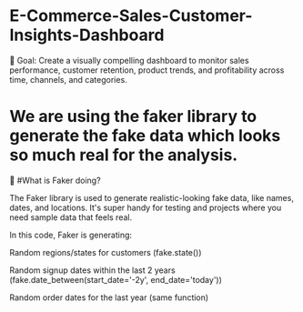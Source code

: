 # E-Commerce-Sales-Customer-Insights-Dashboard

🔹 Goal:
Create a visually compelling dashboard to monitor sales performance, customer retention, product trends, and profitability across time, channels, and categories.

# We are using the faker library to generate the fake data  which looks so much real for the analysis.

🔮 #What is Faker doing?

The Faker library is used to generate realistic-looking fake data, like names, dates, and locations. It's super handy for testing and projects where you need sample data that feels real.

In this code, Faker is generating:

Random regions/states for customers (fake.state())

Random signup dates within the last 2 years (fake.date_between(start_date='-2y', end_date='today'))

Random order dates for the last year (same function)
